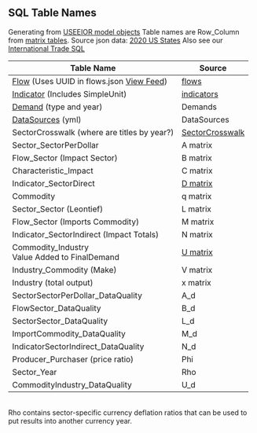 ## SQL Table Names

Generating from [USEEIOR model objects](https://github.com/USEPA/useeior/blob/master/format_specs/Model.md)
Table names are Row\_Column from [matrix tables](matrix/).
Source json data: [2020 US States](https://github.com/ModelEarth/OpenFootprint/tree/main/impacts/2020)
Also see our [International Trade SQL](/useeio.js/footprint/)

| Table Name | Source |
| ----------- | ----------- |
| [Flow](https://github.com/USEPA/useeior/blob/master/inst/extdata/Crosswalk_USEEIO_FlowMapping.csv) (Uses UUID in flows.json [View Feed](/feed/view/#feed=flow)) | [flows](https://github.com/USEPA/fedelemflowlist/blob/master/format%20specs/FlowList.md) |
| [Indicator](https://github.com/USEPA/useeior/blob/master/inst/extdata/USEEIO_LCIA_Indicators.csv) (Includes SimpleUnit) | [indicators](https://github.com/USEPA/useeior/blob/master/format_specs/Model.md#indicators) |
| [Demand](https://github.com/USEPA/useeior/blob/master/format_specs/ModelSpecification.md#demand-vector-specifications) (type and year) | Demands |
| [DataSources](https://github.com/USEPA/useeior/blob/master/format_specs/ModelSpecification.md#demand-vector-specifications) (yml) | DataSources |
| SectorCrosswalk (where are titles by year?) | <a href="https://github.com/ModelEarth/OpenFootprint/blob/main/impacts/2020/sectorcrosswalk.csv">SectorCrosswalk</a> |
| Sector_SectorPerDollar | A matrix |
| Flow_Sector (Impact Sector) | B matrix |
| Characteristic_Impact | C matrix |
| Indicator_SectorDirect | [D matrix](../charts/d3/chord-diagram/)  |
| Commodity | q matrix |
| Sector_Sector (Leontief) | L matrix |
| Flow_Sector (Imports Commodity) | M matrix |
| Indicator_SectorIndirect (Impact Totals) | N matrix |
| Commodity_Industry<br>Value Added to FinalDemand | [U matrix](https://github.com/USEPA/useeior/blob/master/format_specs/Model.md#indicators) |
| Industry_Commodity (Make) | V matrix |
| Industry (total output) | x matrix |
| SectorSectorPerDollar\_DataQuality | A_d |
| FlowSector\_DataQuality | B_d |
| SectorSector_DataQuality | L_d |
| ImportCommodity_DataQuality | M_d |
| IndicatorSectorIndirect_DataQuality | N_d |
| Producer_Purchaser (price ratio) | Phi |
| Sector_Year | Rho |
| CommodityIndustry_DataQuality | U_d |


<br>Rho contains sector-specific currency deflation ratios that can be used to put results into another currency year.